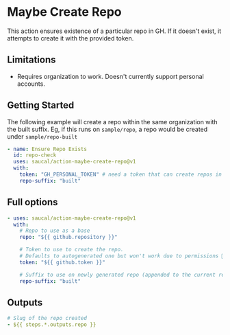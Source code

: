 # Maybe Create Repo

This action ensures existence of a particular repo in GH. If it doesn't exist, it attempts to create it with the provided token.

## Limitations

* Requires organization to work. Doesn't currently support personal accounts.

## Getting Started

The following example will create a repo within the same organization with the built suffix. Eg, if this runs on `sample/repo`, a repo would be created under `sample/repo-built`

```yml
- name: Ensure Repo Exists
  id: repo-check
  uses: saucal/action-maybe-create-repo@v1
  with:
    token: "GH_PERSONAL_TOKEN" # need a token that can create repos in an organization
    repo-suffix: "built"
```

## Full options

```yml
- uses: saucal/action-maybe-create-repo@v1
  with:
    # Repo to use as a base
    repo: "${{ github.repository }}"

    # Token to use to create the repo. 
    # Defaults to autogenerated one but won't work due to permissions 🤪
    token: "${{ github.token }}"

    # Suffix to use on newly generated repo (appended to the current repo name)
    repo-suffix: "built"
```

## Outputs

```yml
# Slug of the repo created
- ${{ steps.*.outputs.repo }}
```

